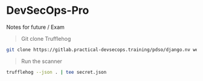 # DevSecOps-Pro
Notes for future / Exam

> Git clone Trufflehog
```bash
git clone https://gitlab.practical-devsecops.training/pdso/django.nv webapp
```
> Run the scanner
```bash
trufflehog --json . | tee secret.json
```
